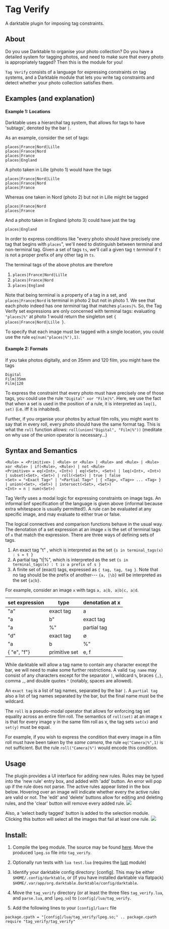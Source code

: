 # Tag Verify
A darktable plugin for imposing tag constraints.

## About

Do you use Darktable to organise your photo collection? Do you have a detailed system for tagging photos, and need to make sure that every photo is appropriately tagged? Then this is the module for you!

`Tag Verify` consists of a language for expressing constraints on tag systems, and a Darktable module that lets you write tag constraints and detect whether your photo collection satisfies them.

## Examples (and explanation)

#### Example 1: Locations 

Darktable uses a hierarchal tag system, that allows for tags to have 'subtags', denoted by the bar `|`.

As an example, consider the set of tags:

```
places|France|Nord|Lille
places|France|Nord
places|France
places|England
```

A photo taken in Lille (photo 1) would have the tags

```
places|France|Nord|Lille
places|France|Nord
places|France
```

Whereas one taken in Nord (photo 2) but not in Lille might be tagged

```
places|France|Nord
places|France
```

And a photo taken in England (photo 3) could have just the tag

```
places|England
```

In order to express conditions like "every photo should have precisely one tag that begins with `places`", we'll need to distinguish between terminal and non-terminal tag. Given a set of tags `ts`, we'll call a given tag `t` *terminal* if `t` is not a proper prefix of any other tag in `ts`. 

The terminal tags of the above photos are therefore

1. `places|France|Nord|Lille`
2. `places|France|Nord`
3. `places|England`

Note that being terminal is a property of a tag in a set, and `places|France|Nord` is terminal in photo 2 but not in photo 1. We see that each photo indeed has one *terminal* tag that matches `places|%`. So, the Tag Verify set expressions are only concerned with terminal tags: evaluating `"places|%"` at photo 1 would return the singleton set  `{ places|France|Nord|Lille }`.

To specify that each image must be tagged with a single location, you could use the rule `eq(num("places|%"),1)`.



#### Example 2: Formats 

If you take photos digitally, and on 35mm and 120 film, you might have the tags
```
Digital
Film|35mm
Film|120
```

To express the constraint that every photo must have precisely one of those tags, you could use the rule `"Digital" xor "Film|%"`. Here, we use the fact that when a set is used in the position of a rule, it is interpreted as `leq(1, set)` (i.e. iff it is inhabited).

Further, if you organise your photos by actual film rolls, you might want to say that in every roll, every photo should have the same format tag. This is what the `roll` function allows: `roll(union("Digital", "Film|%"))` (meditate on why use of the union operator is necessary...)


## Syntax and Semantics

```
<Rule> = <Primitive> | <Rule> or <Rule> | <Rule> and <Rule> | <Rule> xor <Rule> | if(<Rule>, <Rule>) | not <Rule>
<Primitive> = eq(<Int>, <Int>) | eq(<Set>, <Set>) | leq(<Int>, <Int>) | subset(<Set>, <Set>) | roll(<Set>) | true | false
<Set> = "<Exact Tag>" | "<Partial Tag>" | { <Tag>, <Tag>> ... <Tag> } | union(<Set>, <Set>) | intersect(<Set>, <Set>)
<Int> = n | num(<Set>)
```

Tag Verify uses a modal logic for expressing constraints on image tags. An informal bnf specification of the language is given above (informal because extra whitespace is usually permitted!). A rule can be evaluated at any specific image, and may evaluate to either true or false.

The logical connectives and comparison functions behave in the usual way. The denotation of a set expression at an image `x` is the set of terminal tags of `x` that match the expression. There are three ways of defining sets of tags.

1. An exact tag "t" , which is interpreted as the set `{s in terminal_tags(x) : s = t }`
2. A partial tag "t|%", which is interpreted as the set `{s in terminal_tags(x) : t is a prefix of s }`
3. A finite set of (exact) tags, expressed as `{ tag, tag, tag }`. Note that no tag should be the prefix of another--- `{a, |\b}` will be interpreted as the set `{a|b}`.


For example, consider an image `x` with tags `a, a|b, a|b|c, a|d`.

|set expression |type| denotation at x |
|---------------|----|------------|
|"a" | exact tag| a|
|"a|b" | exact tag| a|b|
|"a|%" | partial tag | a|b, a|b|c, a|d
|"d" | exact tag| $\emptyset$ |
|"a|b|%" | partial tag |  |
|{ "e", "f"} |primitive set | e, f|


While darktable will allow a tag name to contain any character except the bar, we will need to make some further restrictions. A valid `tag name` may consist of any characters except for the separator `|`, wildcard `%`, braces `{,}`, comma `,`, and double quotes `"` (notably, spaces are allowed).

An `exact tag` is a list of tag names, separated by the bar `|`. A `partial tag` also a list of tag names separated by the bar, but the final name must be the wildcard.

The `roll` is a pseudo-modal operator that allows for enforcing tag set equality across an entire film roll. The semantics of `roll(set)` at an image x is that for every image y in the same film roll as x, the tag sets `set(x)` and `set(y)` must be equal.

For example, if you wish to express the condition that every image in a film roll must have been taken by the *same camera*, the rule `eq("Camera|%",1)` is not sufficient. But the rule `roll("Camera|%")` would encode this condition.


## Usage
The plugin provides a UI interface for adding new rules. Rules may be typed into the 'new rule' entry box, and added with 'add' button. An error will pop up if the rule does not parse. The active rules appear listed in the box below. Hovering over an image will indicate whether every the active rules are valid or not. The 'edit' and 'delete' buttons allow for editing and deleting rules, and the 'clear' button will remove every added rule.
![](docs/tag_verify.png)


Also, a 'select badly tagged' button is added to the selection module. Clicking this button will select all the images that fail at least one rule. 
![](docs/select.png)

## Install:

1. Compile the lpeg module. The source may be found [here](http://www.inf.puc-rio.br/~roberto/lpeg/). Move the produced `lpeg.so` file into `tag_verify`.

2. Optionally run tests with `lua test.lua` (requires the [lust](https://github.com/bjornbytes/lust) module)

3. Identify your darktable config directory: [config]. This may be either `$HOME/.config/darktable`, or (if you have installed darktable via flatpack) `$HOME/.var/app/org.darktable.Darktable/config/darktable`.


4. Move the `tag_verify` directory (or at least the three files `tag_verify.lua`, and `parse.lua`, and `lpeg.so`) to `[config]/lua/tag_verify`.

5. Add the following lines to your `[config]/luarc` file

```
package.cpath = "[config]/lua/tag_verify/lpeg.so;" .. package.cpath
require "tag_verify/tag_verify"
```

